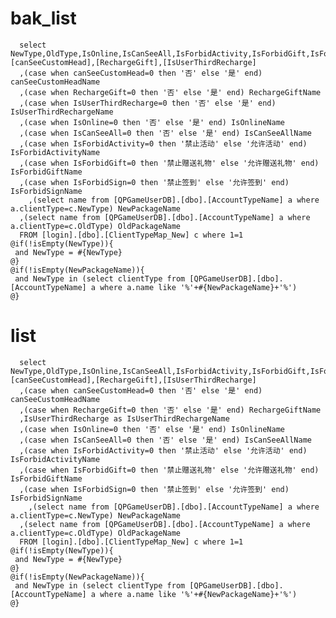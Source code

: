 bak_list
===
	  select NewType,OldType,IsOnline,IsCanSeeAll,IsForbidActivity,IsForbidGift,IsForbidSign,[canSeeCustomHead],[RechargeGift],[IsUserThirdRecharge]
	  ,(case when canSeeCustomHead=0 then '否' else '是' end) canSeeCustomHeadName
	  ,(case when RechargeGift=0 then '否' else '是' end) RechargeGiftName
	  ,(case when IsUserThirdRecharge=0 then '否' else '是' end) IsUserThirdRechargeName
	  ,(case when IsOnline=0 then '否' else '是' end) IsOnlineName
	  ,(case when IsCanSeeAll=0 then '否' else '是' end) IsCanSeeAllName
	  ,(case when IsForbidActivity=0 then '禁止活动' else '允许活动' end) IsForbidActivityName
	  ,(case when IsForbidGift=0 then '禁止赠送礼物' else '允许赠送礼物' end) IsForbidGiftName
	  ,(case when IsForbidSign=0 then '禁止签到' else '允许签到' end) IsForbidSignName
	    ,(select name from [QPGameUserDB].[dbo].[AccountTypeName] a where a.clientType=c.NewType) NewPackageName 
	  ,(select name from [QPGameUserDB].[dbo].[AccountTypeName] a where a.clientType=c.OldType) OldPackageName 
	  FROM [login].[dbo].[ClientTypeMap_New] c where 1=1
	@if(!isEmpty(NewType)){
	 and NewType = #{NewType}
	@}
	@if(!isEmpty(NewPackageName)){
	 and NewType in (select clientType from [QPGameUserDB].[dbo].[AccountTypeName] a where a.name like '%'+#{NewPackageName}+'%')
	@}

list
===
	  select NewType,OldType,IsOnline,IsCanSeeAll,IsForbidActivity,IsForbidGift,IsForbidSign,[canSeeCustomHead],[RechargeGift],[IsUserThirdRecharge]
	  ,(case when canSeeCustomHead=0 then '否' else '是' end) canSeeCustomHeadName
	  ,(case when RechargeGift=0 then '否' else '是' end) RechargeGiftName
	  ,IsUserThirdRecharge as IsUserThirdRechargeName
	  ,(case when IsOnline=0 then '否' else '是' end) IsOnlineName
	  ,(case when IsCanSeeAll=0 then '否' else '是' end) IsCanSeeAllName
	  ,(case when IsForbidActivity=0 then '禁止活动' else '允许活动' end) IsForbidActivityName
	  ,(case when IsForbidGift=0 then '禁止赠送礼物' else '允许赠送礼物' end) IsForbidGiftName
	  ,(case when IsForbidSign=0 then '禁止签到' else '允许签到' end) IsForbidSignName
	    ,(select name from [QPGameUserDB].[dbo].[AccountTypeName] a where a.clientType=c.NewType) NewPackageName 
	  ,(select name from [QPGameUserDB].[dbo].[AccountTypeName] a where a.clientType=c.OldType) OldPackageName 
	  FROM [login].[dbo].[ClientTypeMap_New] c where 1=1
	@if(!isEmpty(NewType)){
	 and NewType = #{NewType}
	@}
	@if(!isEmpty(NewPackageName)){
	 and NewType in (select clientType from [QPGameUserDB].[dbo].[AccountTypeName] a where a.name like '%'+#{NewPackageName}+'%')
	@}